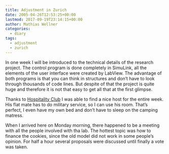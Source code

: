 ```yaml
---
title: Adjustment in Zurich
date: 2005-04-26T12:53:25+00:00
lastmod: 2017-09-19T23:14:15+00:00
author: Mathias Wellner
categories:
  - diary
tags:
  - adjustment
  - zurich
---
```

In one week I will be introduced to the technical details of the research project. The control program is done completely in SimuLink, all the elements of the user interface were created by LabView. The advantage of both programs is that you can think in structures and don&#8217;t have to look through thousands of code lines. But despite of that the project is quite huge and therefore it is not that easy to get all that at the first glimpse.

Thanks to <a href="http://www.hospitalityclub.org">Hospitality Club</a> I was able to find a nice host for the entire week. His flat mate has to do military service, so I can use his room. That&#8217;s perfect, I even have my own bed and don&#8217;t have to sleep on the camping matress.

When I arrived here on Monday morning, there happened to be a meeting with all the people involved with tha lab. The hottest topic was how to finance the cookies, since the old model did not work in some people&#8217;s opinion. For half a hour several proposals were discussed until finally a vote was taken.
